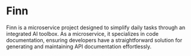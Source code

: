 # Finn
Finn is a microservice project designed to simplify daily tasks through an integrated AI toolbox. As a microservice, it specializes in code documentation, ensuring developers have a straightforward solution for generating and maintaining API documentation effortlessly.
